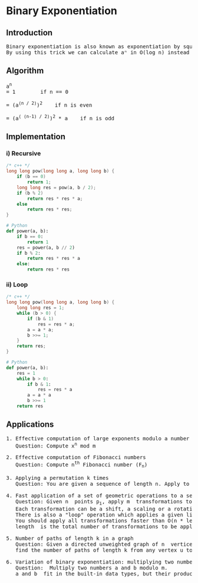 # Binary Exponentiation
## Introduction
<pre>
Binary exponentiation is also known as exponentiation by squaring.
By using this trick we can calculate aⁿ in O(log n) instead of O(n).
</pre>
## Algorithm
<pre>
a<sup>n</sup>
= 1        if n == 0
    
= (a<sup>(n / 2)</sup>)<sup>2</sup>    if n is even
    
= (a<sup>( (n-1) / 2)</sup>)<sup>2</sup> * a    if n is odd
</pre>
## Implementation
### i) Recursive 
```cpp
/* c++ */
long long pow(long long a, long long b) {
    if (b == 0)
        return 1;
    long long res = pow(a, b / 2);
    if (b % 2)
        return res * res * a;
    else
        return res * res;
}
```
```py
# Python
def power(a, b):
    if b == 0:
        return 1
    res = power(a, b // 2)
    if b % 2:
        return res * res * a
    else:
        return res * res
```
### ii) Loop
```cpp
/* c++ */
long long pow(long long a, long long b) {
    long long res = 1;
    while (b > 0) {
        if (b & 1)
            res = res * a;
        a = a * a;
        b >>= 1;
    }
    return res;
}
```
``` py
# Python
def power(a, b):
    res = 1
    while b > 0:
        if b & 1:
            res = res * a
        a = a * a
        b >>= 1
    return res
```

## Applications
<pre>
1. Effective computation of large exponents modulo a number
   Question: Compute x<sup>n</sup> mod m
   
2. Effective computation of Fibonacci numbers
   Question: Compute n<sup>th</sup> Fibonacci number (F<sub>n</sub>)
   
3. Applying a permutation k times
   Question: You are given a sequence of length n. Apply to it a given permutation k times
   
4. Fast application of a set of geometric operations to a set of points
   Question: Given n  points p<sub>i</sub>, apply m  transformations to each of these points.
   Each transformation can be a shift, a scaling or a rotation around a given axis by a given angle.
   There is also a "loop" operation which applies a given list of transformations k times ("loop" operations can be nested).
   You should apply all transformations faster than O(n * length), where
   length  is the total number of transformations to be applied (after unrolling "loop" operations).
   
5. Number of paths of length k in a graph
   Question: Given a directed unweighted graph of n  vertices,
   find the number of paths of length k from any vertex u to any other vertex v
   
6. Variation of binary exponentiation: multiplying two numbers modulo
   Question:  Multiply two numbers a and b modulo m.
   a and b  fit in the built-in data types, but their product is too big to fit in a 64-bit integer. 
</pre>
